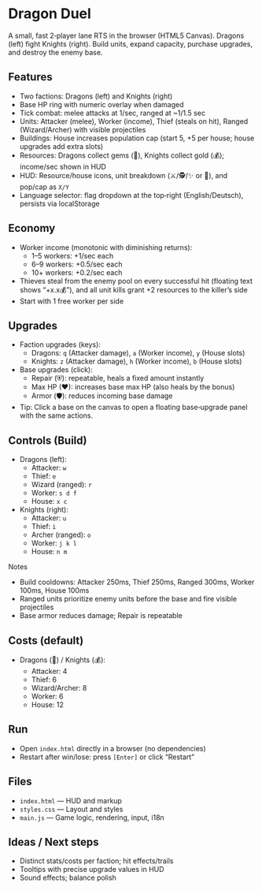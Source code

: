 # Dragon Duel

A small, fast 2‑player lane RTS in the browser (HTML5 Canvas). Dragons (left) fight Knights (right). Build units, expand capacity, purchase upgrades, and destroy the enemy base.

## Features
- Two factions: Dragons (left) and Knights (right)
- Base HP ring with numeric overlay when damaged
- Tick combat: melee attacks at 1/sec, ranged at ~1/1.5 sec
- Units: Attacker (melee), Worker (income), Thief (steals on hit), Ranged (Wizard/Archer) with visible projectiles
- Buildings: House increases population cap (start 5, +5 per house; house upgrades add extra slots)
- Resources: Dragons collect gems (💎), Knights collect gold (💰); income/sec shown in HUD
- HUD: Resource/house icons, unit breakdown (⚔️/🕵️/✨ or 🏹), and pop/cap as `X/Y`
- Language selector: flag dropdown at the top‑right (English/Deutsch), persists via localStorage

## Economy
- Worker income (monotonic with diminishing returns):
  - 1–5 workers: +1/sec each
  - 6–9 workers: +0.5/sec each
  - 10+ workers: +0.2/sec each
- Thieves steal from the enemy pool on every successful hit (floating text shows “+x.x💰”), and all unit kills grant +2 resources to the killer’s side
- Start with 1 free worker per side

## Upgrades
- Faction upgrades (keys):
  - Dragons: `q` (Attacker damage), `a` (Worker income), `y` (House slots)
  - Knights: `z` (Attacker damage), `h` (Worker income), `b` (House slots)
- Base upgrades (click):
  - Repair (⛨): repeatable, heals a fixed amount instantly
  - Max HP (❤): increases base max HP (also heals by the bonus)
  - Armor (🛡️): reduces incoming base damage
- Tip: Click a base on the canvas to open a floating base‑upgrade panel with the same actions.

## Controls (Build)
- Dragons (left):
  - Attacker: `w`
  - Thief: `e`
  - Wizard (ranged): `r`
  - Worker: `s d f`
  - House: `x c`
- Knights (right):
  - Attacker: `u`
  - Thief: `i`
  - Archer (ranged): `o`
  - Worker: `j k l`
  - House: `n m`

Notes
- Build cooldowns: Attacker 250ms, Thief 250ms, Ranged 300ms, Worker 100ms, House 100ms
- Ranged units prioritize enemy units before the base and fire visible projectiles
- Base armor reduces damage; Repair is repeatable

## Costs (default)
- Dragons (💎) / Knights (💰):
  - Attacker: 4
  - Thief: 6
  - Wizard/Archer: 8
  - Worker: 6
  - House: 12

## Run
- Open `index.html` directly in a browser (no dependencies)
- Restart after win/lose: press `[Enter]` or click “Restart”

## Files
- `index.html` — HUD and markup
- `styles.css` — Layout and styles
- `main.js` — Game logic, rendering, input, i18n

## Ideas / Next steps
- Distinct stats/costs per faction; hit effects/trails
- Tooltips with precise upgrade values in HUD
- Sound effects; balance polish

